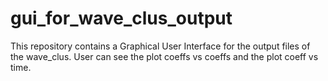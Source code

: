 # gui_for_wave_clus_output
This repository contains a Graphical User Interface for the output files of the wave_clus. User can see the plot coeffs vs coeffs and the plot coeff vs time.
